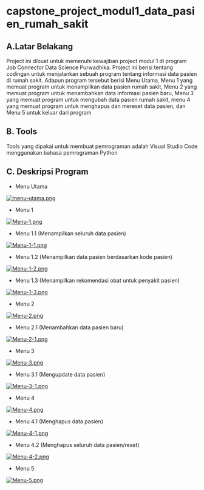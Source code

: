 # capstone_project_modul1_data_pasien_rumah_sakit

## A.Latar Belakang
Project ini dibuat untuk memenuhi kewajiban project modul 1 di program Job Connector Data Science Purwadhika. Project ini berisi tentang codingan untuk menjalankan sebuah program tentang informasi data pasien di rumah sakit. Adapun program tersebut berisi Menu Utama, Menu 1 yang memuat program untuk menampilkan data pasien rumah sakit, Menu 2 yang memuat program untuk menambahkan data informasi pasien baru, Menu 3 yang memuat program untuk mengubah data pasien rumah sakit, menu 4 yang memuat program untuk menghapus dan mereset data pasien, dan Menu 5 untuk keluar dari program

## B. Tools
Tools yang dipakai untuk membuat pemrograman adalah Visual Studio Code menggunakan bahasa pemrograman Python

## C. Deskripsi Program

- Menu Utama


[![menu-utama.png](https://i.postimg.cc/bJnVfVRq/menu-utama.png)](https://postimg.cc/mzbyQwqn)



- Menu 1


[![Menu-1.png](https://i.postimg.cc/m2qjNz10/Menu-1.png)](https://postimg.cc/QHQcjMbb)

- Menu 1.1 (Menampilkan seluruh data pasien)

[![Menu-1-1.png](https://i.postimg.cc/85PLVNrR/Menu-1-1.png)](https://postimg.cc/hJ6XLFsv)

- Menu 1.2 (Menampilkan data pasien berdasarkan kode pasien)

[![Menu-1-2.png](https://i.postimg.cc/B6XcKJQq/Menu-1-2.png)](https://postimg.cc/FdXLt5Lq)

- Menu 1.3 (Menampilkan rekomendasi obat untuk penyakit pasien)

[![Menu-1-3.png](https://i.postimg.cc/QCc7QCLr/Menu-1-3.png)](https://postimg.cc/jndCKsd8)



- Menu 2

[![Menu-2.png](https://i.postimg.cc/mr0hm4yZ/Menu-2.png)](https://postimg.cc/TyJRPZsB)

- Menu 2.1 (Menambahkan data pasien baru)

[![Menu-2-1.png](https://i.postimg.cc/4NN4bnRb/Menu-2-1.png)](https://postimg.cc/3WVH38Rd)



- Menu 3

[![Menu-3.png](https://i.postimg.cc/vT8yz2kH/Menu-3.png)](https://postimg.cc/ftP1WCM6)

- Menu 3.1 (Mengupdate data pasien)

[![Menu-3-1.png](https://i.postimg.cc/L6qwpMtF/Menu-3-1.png)](https://postimg.cc/HVgBwRv6)



- Menu 4

[![Menu-4.png](https://i.postimg.cc/hG4NNQMp/Menu-4.png)](https://postimg.cc/HrKSyxqy)

- Menu 4.1 (Menghapus data pasien)

[![Menu-4-1.png](https://i.postimg.cc/bwp522Xp/Menu-4-1.png)](https://postimg.cc/tYvkKJCM)

- Menu 4.2 (Menghapus seluruh data pasien/reset)

[![Menu-4-2.png](https://i.postimg.cc/pLLZHQbh/Menu-4-2.png)](https://postimg.cc/fJ1X79bD)



- Menu 5

[![Menu-5.png](https://i.postimg.cc/pd4rTv9b/Menu-5.png)](https://postimg.cc/Mc0qPhbd)
